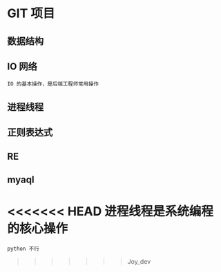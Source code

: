 # GIT 项目
## 数据结构
## IO 网络
    IO 的基本操作，是后端工程师常用操作
## 进程线程
## 正则表达式
## RE
## myaql
<<<<<<< HEAD
    进程线程是系统编程的核心操作
=======
    python 不行
>>>>>>> Joy_dev
